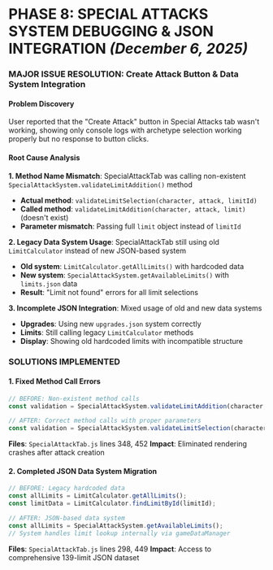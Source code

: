 ﻿# PHASE 8: SPECIAL ATTACKS SYSTEM DEBUGGING & JSON INTEGRATION *(December 6, 2025)*

### **MAJOR ISSUE RESOLUTION: Create Attack Button & Data System Integration**

#### **Problem Discovery**
User reported that the "Create Attack" button in Special Attacks tab wasn't working, showing only console logs with archetype selection working properly but no response to button clicks.

#### **Root Cause Analysis** 
**1. Method Name Mismatch**: SpecialAttackTab was calling non-existent `SpecialAttackSystem.validateLimitAddition()` method
- **Actual method**: `validateLimitSelection(character, attack, limitId)`
- **Called method**: `validateLimitAddition(character, attack, limit)` (doesn't exist)
- **Parameter mismatch**: Passing full `limit` object instead of `limitId`

**2. Legacy Data System Usage**: SpecialAttackTab still using old `LimitCalculator` instead of new JSON-based system
- **Old system**: `LimitCalculator.getAllLimits()` with hardcoded data
- **New system**: `SpecialAttackSystem.getAvailableLimits()` with `limits.json` data
- **Result**: "Limit not found" errors for all limit selections

**3. Incomplete JSON Integration**: Mixed usage of old and new data systems
- **Upgrades**: Using new `upgrades.json` system correctly
- **Limits**: Still calling legacy `LimitCalculator` methods
- **Display**: Showing old hardcoded limits with incompatible structure

### **SOLUTIONS IMPLEMENTED**

#### **1. Fixed Method Call Errors**
```javascript
// BEFORE: Non-existent method calls
const validation = SpecialAttackSystem.validateLimitAddition(character, attack, limit);

// AFTER: Correct method calls with proper parameters
const validation = SpecialAttackSystem.validateLimitSelection(character, attack, limit.id);
```
**Files**: `SpecialAttackTab.js` lines 348, 452
**Impact**: Eliminated rendering crashes after attack creation

#### **2. Completed JSON Data System Migration**
```javascript
// BEFORE: Legacy hardcoded data
const allLimits = LimitCalculator.getAllLimits();
const limitData = LimitCalculator.findLimitById(limitId);

// AFTER: JSON-based data system
const allLimits = SpecialAttackSystem.getAvailableLimits();
// System handles limit lookup internally via gameDataManager
```
**Files**: `SpecialAttackTab.js` lines 298, 449
**Impact**: Access to comprehensive 139-limit JSON dataset
